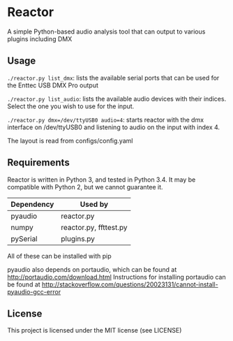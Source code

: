 # Reactor

A simple Python-based audio analysis tool that can output to various plugins including DMX

## Usage

`./reactor.py list_dmx`: lists the available serial ports that can be used for the Enttec USB DMX 
Pro output

`./reactor.py list_audio`: lists the available audio devices with their indices.  Select the one 
you wish to use for the input.

`./reactor.py dmx=/dev/ttyUSB0 audio=4`: starts reactor with the dmx interface on /dev/ttyUSB0 and
listening to audio on the input with index 4.

The layout is read from configs/config.yaml

## Requirements

Reactor is written in Python 3, and tested in Python 3.4.  It may be compatible with Python 2, but 
we cannot guarantee it.

| Dependency | Used by                           |
-------------|-----------------------------------|
| pyaudio    | reactor.py                        |
| numpy      | reactor.py, ffttest.py            |
| pySerial   | plugins.py                        |

All of these can be installed with pip

pyaudio also depends on portaudio, which can be found at http://portaudio.com/download.html
Instructions for installing portaudio can be found at http://stackoverflow.com/questions/20023131/cannot-install-pyaudio-gcc-error

## License
This project is licensed under the MIT license (see LICENSE)
